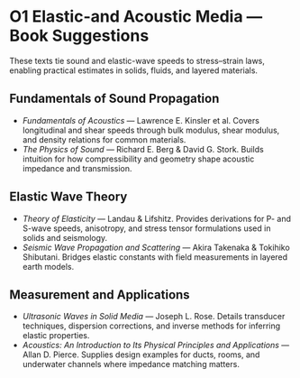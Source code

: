# O1 Elastic-and Acoustic Media — Book Suggestions

These texts tie sound and elastic-wave speeds to stress–strain laws, enabling practical estimates in solids, fluids, and layered materials.

## Fundamentals of Sound Propagation
- *Fundamentals of Acoustics* — Lawrence E. Kinsler et al. Covers longitudinal and shear speeds through bulk modulus, shear modulus, and density relations for common materials.
- *The Physics of Sound* — Richard E. Berg & David G. Stork. Builds intuition for how compressibility and geometry shape acoustic impedance and transmission.

## Elastic Wave Theory
- *Theory of Elasticity* — Landau & Lifshitz. Provides derivations for P- and S-wave speeds, anisotropy, and stress tensor formulations used in solids and seismology.
- *Seismic Wave Propagation and Scattering* — Akira Takenaka & Tokihiko Shibutani. Bridges elastic constants with field measurements in layered earth models.

## Measurement and Applications
- *Ultrasonic Waves in Solid Media* — Joseph L. Rose. Details transducer techniques, dispersion corrections, and inverse methods for inferring elastic properties.
- *Acoustics: An Introduction to Its Physical Principles and Applications* — Allan D. Pierce. Supplies design examples for ducts, rooms, and underwater channels where impedance matching matters.
